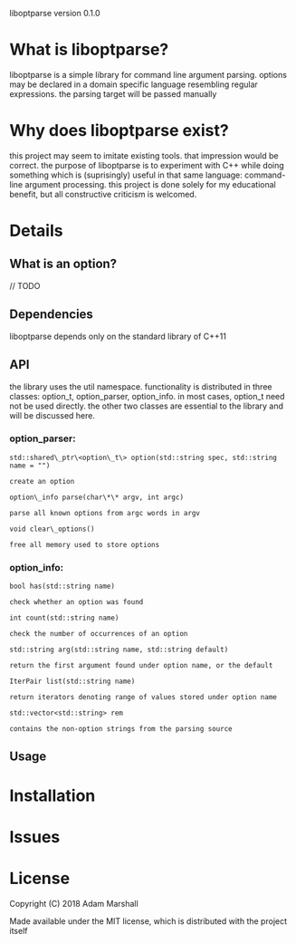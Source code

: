 liboptparse version 0.1.0

# What is liboptparse?
  liboptparse is a simple library for command line argument parsing.
options may be declared in a domain specific language resembling
regular expressions. the parsing target will be passed manually

# Why does liboptparse exist?
  this project may seem to imitate existing tools. that
impression would be correct. the purpose of liboptparse is to
experiment with C++ while doing something which is (suprisingly)
useful in that same language: command-line argument processing.
this project is done solely for my educational benefit, but all 
constructive criticism is welcomed.

# Details
## What is an option?
// TODO

## Dependencies
  liboptparse depends only on the standard library of C++11

## API
  the library uses the util namespace. functionality is distributed
in three classes: option\_t, option\_parser, option\_info. in most
cases, option\_t need not be used directly. the other two classes
are essential to the library and will be discussed here.

### option\_parser:
  `std::shared\_ptr\<option\_t\> option(std::string spec, std::string name = "")`

    create an option

  `option\_info parse(char\*\* argv, int argc)`

    parse all known options from argc words in argv

  `void clear\_options()`

    free all memory used to store options
### option\_info:
  `bool has(std::string name)`

    check whether an option was found

  `int count(std::string name)`

    check the number of occurrences of an option

  `std::string arg(std::string name, std::string default)`

    return the first argument found under option name, or the default

  `IterPair list(std::string name)`

    return iterators denoting range of values stored under option name

  `std::vector<std::string> rem`

    contains the non-option strings from the parsing source
## Usage

# Installation

# Issues

# License

Copyright (C) 2018 Adam Marshall

Made available under the MIT license, which is distributed with the
project itself
